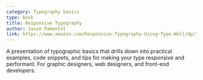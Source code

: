 ```yaml
---
category: Typography basics
type: book
title: Responsive Typography
author: Jason Pamental
link: https://www.amazon.com/Responsive-Typography-Using-Type-Well/dp/1491907096
---
```

A presentation of typographic basics that drills down into practical examples, code snippets, and tips for making your type responsive and performant. For graphic designers, web designers, and front-end developers.
